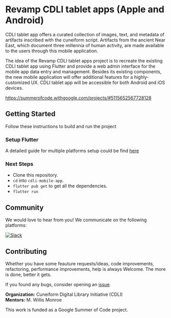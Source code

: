 # Revamp CDLI tablet apps (Apple and Android)

CDLI tablet app offers a curated collection of images, text, and metadata of artifacts inscribed
with the cuneiform script. Artifacts from the ancient Near East, which document three millennia of
human activity, are made available to the users through this mobile application.

The idea of the Revamp CDLI tablet apps project is to recreate the existing CDLI tablet app using
Flutter and provide a web admin interface for the mobile app data entry and management. Besides its
existing components, the new mobile application will offer additional features for a
highly-customized UX. CDLI tablet app will be accessible for both Android and iOS devices.

https://summerofcode.withgoogle.com/projects/#5115652567728128


## Getting Started

Follow these instructions to build and run the project

### Setup Flutter

A detailed guide for multiple platforms setup could be find [here](https://flutter.dev/docs/get-started/install/)

### Next Steps

- Clone this repository.
- `cd` into `cdli-mobile-app`.
- `flutter pub get` to get all the dependencies.
- `flutter run`
 
## Community

We would love to hear from you! We communicate on the following platforms:

[![Slack](https://img.shields.io/badge/chat-on_slack-purple.svg?style=for-the-badge&logo=slack)](https://digcuneiform.slack.com/?redir=%2Farchives%2FC5335T03U)

## Contributing

Whether you have some feauture requests/ideas, code improvements, refactoring, performance improvements, help is always Welcome. The more is done, better it gets.

If you found any bugs, consider opening an [issue](https://github.com/cdli-gh/cdli-mobile-app/issues/new).

<b>Organization:</b> Cuneiform Digital Library Initiative (CDLI)<br>
<b>Mentors:</b> M. Willis Monroe

This work is funded as a Google Summer of Code project.
